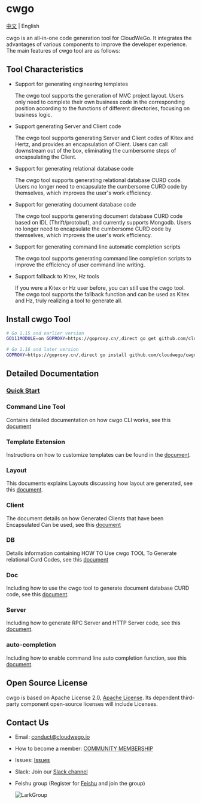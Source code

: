 # cwgo

[中文](./README_CN.md) | English

cwgo is an all-in-one code generation tool for CloudWeGo. It integrates the advantages of various components to improve
the developer experience. The main features of cwgo tool are as follows:

## Tool Characteristics

- Support for generating engineering templates

  The cwgo tool supports the generation of MVC project layout. Users only need to complete their own business code in the corresponding position according to the functions of different directories, focusing on business logic.

- Support generating Server and Client code

  The cwgo tool supports generating Server and Client codes of Kitex and Hertz, and provides an encapsulation of Client. Users can call downstream out of the box, eliminating the cumbersome steps of encapsulating the Client.

- Support for generating relational database code

  The cwgo tool supports generating relational database CURD code. Users no longer need to encapsulate the cumbersome CURD code by themselves, which improves the user's work efficiency.

- Support for generating document database code

  The cwgo tool supports generating document database CURD code based on IDL (Thrift/protobuf), and currently supports Mongodb. Users no longer need to encapsulate the cumbersome CURD code by themselves, which improves the user's work efficiency.

- Support for generating command line automatic completion scripts

  The cwgo tool supports generating command line completion scripts to improve the efficiency of user command line writing.

- Support fallback to Kitex, Hz tools

  If you were a Kitex or Hz user before, you can still use the cwgo tool. The cwgo tool supports the fallback function and can be used as Kitex and Hz, truly realizing a tool to generate all.

## Install cwgo Tool

```bash
# Go 1.15 and earlier version
GO111MODULE=on GOPROXY=https://goproxy.cn/,direct go get github.com/cloudwego/cwgo@latest

# Go 1.16 and later version
GOPROXY=https://goproxy.cn/,direct go install github.com/cloudwego/cwgo@latest
```

## Detailed Documentation

### [Quick Start](https://www.cloudwego.io/docs/cwgo/getting-started/)

### Command Line Tool

Contains detailed documentation on how cwgo CLI works, see this [document](https://www.cloudwego.io/docs/cwgo/tutorials/cli/)

### Template Extension

Instructions on how to customize templates can be found in the [document](https://www.cloudwego.io/docs/cwgo/tutorials/templete-extension/).

### Layout

This documents explains Layouts discussing how layout are generated, see this [document](https://www.cloudwego.io/docs/cwgo/tutorials/layout/).

### Client

The document details on how Generated Clients that have been Encapsulated Can be used, see this [document](https://www.cloudwego.io/docs/cwgo/tutorials/client/)

### DB

Details information containing HOW TO Use cwgo TOOL  To Generate relational Curd Codes, see this [document](https://www.cloudwego.io/docs/cwgo/tutorials/db/)

### Doc

Including how to use the cwgo tool to generate document database CURD code, see this [document](https://www.cloudwego.cn/docs/cwgo/tutorials/doc/).

### Server

Including how to generate RPC Server and HTTP Server code, see this [document](https://www.cloudwego.cn/docs/cwgo/tutorials/server/).

### auto-completion

Including how to enable command line auto completion function, see this [document](https://www.cloudwego.cn/docs/cwgo/tutorials/auto-completion/).

## Open Source License

cwgo is based on Apache License 2.0, [Apache License](https://github.com/cloudswego/cwgo/blob/main/LICENSE). Its dependent
third-party component open-source licenses will include Licenses.

## Contact Us

- Email: conduct@cloudwego.io
- How to become a member: [COMMUNITY MEMBERSHIP](https://github.com/cloudwego/community/blob/main/COMMUNITY_MEMBERSHIP.md)
- Issues: [Issues](https://github.com/cloudwego/cwgo/issues)
- Slack: Join our [Slack channel](https://join.slack.com/t/cloudwego/shared_invite/zt-tmcbzewn-UjXMF3ZQsPhl7W3tEDZboA)
- Feishu group (Register for [Feishu](https://www.larksuite.com/en-US/download) and join the group)

  ![LarkGroup](images/lark_group.png)
